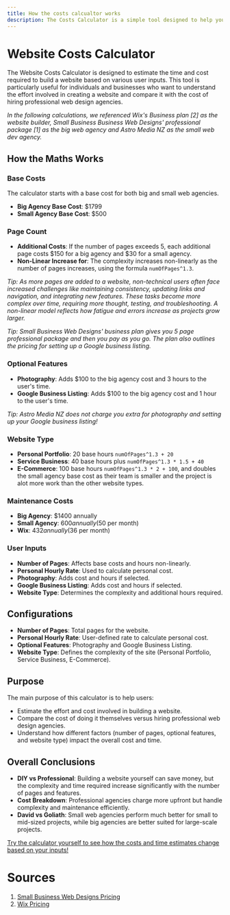 ```yaml
---
title: How the costs calcualtor works
description: The Costs Calculator is a simple tool designed to help you estimate the time and cost involved in building a website based on your specific needs. You can input details like the number of pages, your personal hourly rate, and whether you want features like photography and Google Business listing. The calculator also lets you choose the difficulty of the website (e.g., Personal Portfolio, Service Business, E-Commerce), and then calculates the total hours you would spend and how much money you could potentially save by hiring a professional web agency instead of doing it yourself.
---
```


# Website Costs Calculator

The Website Costs Calculator is designed to estimate the time and cost required to build a website based on various user inputs. This tool is particularly useful for individuals and businesses who want to understand the effort involved in creating a website and compare it with the cost of hiring professional web design agencies.

<em>In the following calculations, we referenced Wix's Business plan [2] as the website builder, Small Business Business Web Designs' professional package [1] as the big web agency and Astro Media NZ as the small web dev agency.</em>

## How the Maths Works

### Base Costs

The calculator starts with a base cost for both big and small web agencies.

- **Big Agency Base Cost**: $1799
- **Small Agency Base Cost**: $500

### Page Count

- **Additional Costs**: If the number of pages exceeds 5, each additional page costs $150 for a big agency and $30 for a small agency.
- **Non-Linear Increase for**: The complexity increases non-linearly as the number of pages increases, using the formula `numOfPages^1.3`.

<em>Tip: As more pages are added to a website, non-technical users often face increased challenges like maintaining consistency, updating links and navigation, and integrating new features. These tasks become more complex over time, requiring more thought, testing, and troubleshooting. A non-linear model reflects how fatigue and errors increase as projects grow larger.</em>

<em>Tip: Small Business Web Designs' business plan gives you 5 page professional package and then you pay as you go. The plan also outlines the pricing for setting up a Google business listing.</em>

### Optional Features

- **Photography**: Adds $100 to the big agency cost and 3 hours to the user's time.
- **Google Business Listing**: Adds $100 to the big agency cost and 1 hour to the user's time.

<em>Tip: Astro Media NZ does not charge you extra for photography and setting up your Google business listing!</em>

### Website Type

- **Personal Portfolio**: 20 base hours `numOfPages^1.3 + 20`
- **Service Business**: 40 base hours plus `numOfPages^1.3 * 1.5 + 40`
- **E-Commerce**: 100 base hours `numOfPages^1.3 * 2 + 100`, and doubles the small agency base cost as their team is smaller and the project is alot more work than the other website types.

### Maintenance Costs

- **Big Agency**: $1400 annually
- **Small Agency**: $600 annually ($50 per month)
- **Wix**: $432 annually ($36 per month)

### User Inputs

- **Number of Pages**: Affects base costs and hours non-linearly.
- **Personal Hourly Rate**: Used to calculate personal cost.
- **Photography**: Adds cost and hours if selected.
- **Google Business Listing**: Adds cost and hours if selected.
- **Website Type**: Determines the complexity and additional hours required.

## Configurations

- **Number of Pages**: Total pages for the website.
- **Personal Hourly Rate**: User-defined rate to calculate personal cost.
- **Optional Features**: Photography and Google Business Listing.
- **Website Type**: Defines the complexity of the site (Personal Portfolio, Service Business, E-Commerce).

## Purpose

The main purpose of this calculator is to help users:

- Estimate the effort and cost involved in building a website.
- Compare the cost of doing it themselves versus hiring professional web design agencies.
- Understand how different factors (number of pages, optional features, and website type) impact the overall cost and time.

## Overall Conclusions

- **DIY vs Professional**: Building a website yourself can save money, but the complexity and time required increase significantly with the number of pages and features.
- **Cost Breakdown**: Professional agencies charge more upfront but handle complexity and maintenance efficiently.
- **David vs Goliath**: Small web agencies perform much better for small to mid-sized projects, while big agencies are better suited for large-scale projects.

[Try the calculator yourself to see how the costs and time estimates change based on your inputs!](http://localhost:4321/resources/costs-calculator)

# Sources

1. [Small Business Web Designs Pricing](https://www.smallbusinesswebdesigns.co.nz/pricing.html)
2. [Wix Pricing](https://www.wix.com/plans)
